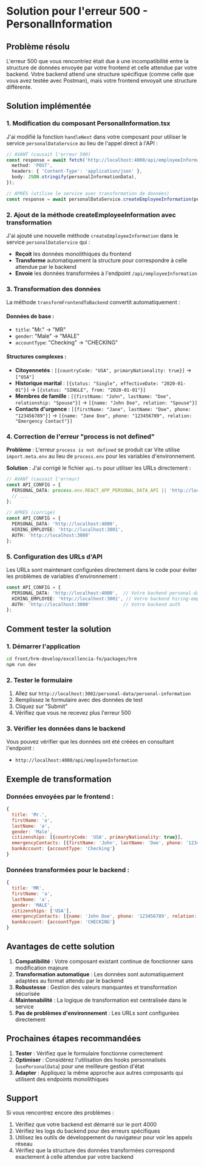 # Solution pour l'erreur 500 - PersonalInformation

## Problème résolu

L'erreur 500 que vous rencontriez était due à une incompatibilité entre la structure de données envoyée par votre frontend et celle attendue par votre backend. Votre backend attend une structure spécifique (comme celle que vous avez testée avec Postman), mais votre frontend envoyait une structure différente.

## Solution implémentée

### 1. Modification du composant PersonalInformation.tsx

J'ai modifié la fonction `handleNext` dans votre composant pour utiliser le service `personalDataService` au lieu de l'appel direct à l'API :

```typescript
// AVANT (causait l'erreur 500)
const response = await fetch('http://localhost:4000/api/employeeInformation', {
  method: 'POST',
  headers: { 'Content-Type': 'application/json' },
  body: JSON.stringify(personalInformationData),
});

// APRÈS (utilise le service avec transformation de données)
const response = await personalDataService.createEmployeeInformation(personalInformationData);
```

### 2. Ajout de la méthode createEmployeeInformation avec transformation

J'ai ajouté une nouvelle méthode `createEmployeeInformation` dans le service `personalDataService` qui :

- **Reçoit** les données monolithiques du frontend
- **Transforme** automatiquement la structure pour correspondre à celle attendue par le backend
- **Envoie** les données transformées à l'endpoint `/api/employeeInformation`

### 3. Transformation des données

La méthode `transformFrontendToBackend` convertit automatiquement :

#### Données de base :
- `title`: "Mr." → "MR"
- `gender`: "Male" → "MALE"
- `accountType`: "Checking" → "CHECKING"

#### Structures complexes :
- **Citoyennetés** : `[{countryCode: "USA", primaryNationality: true}]` → `["USA"]`
- **Historique marital** : `[{status: "Single", effectiveDate: "2020-01-01"}]` → `[{status: "SINGLE", from: "2020-01-01"}]`
- **Membres de famille** : `[{firstName: "John", lastName: "Doe", relationship: "Spouse"}]` → `[{name: "John Doe", relation: "Spouse"}]`
- **Contacts d'urgence** : `[{firstName: "Jane", lastName: "Doe", phone: "123456789"}]` → `[{name: "Jane Doe", phone: "123456789", relation: "Emergency Contact"}]`

### 4. Correction de l'erreur "process is not defined"

**Problème** : L'erreur `process is not defined` se produit car Vite utilise `import.meta.env` au lieu de `process.env` pour les variables d'environnement.

**Solution** : J'ai corrigé le fichier `api.ts` pour utiliser les URLs directement :

```typescript
// AVANT (causait l'erreur)
const API_CONFIG = {
  PERSONAL_DATA: process.env.REACT_APP_PERSONAL_DATA_API || 'http://localhost:3001',
  // ...
};

// APRÈS (corrigé)
const API_CONFIG = {
  PERSONAL_DATA: 'http://localhost:4000',
  HIRING_EMPLOYEE: 'http://localhost:3001',
  AUTH: 'http://localhost:3000'
};
```

### 5. Configuration des URLs d'API

Les URLs sont maintenant configurées directement dans le code pour éviter les problèmes de variables d'environnement :

```typescript
const API_CONFIG = {
  PERSONAL_DATA: 'http://localhost:4000',  // Votre backend personal-data
  HIRING_EMPLOYEE: 'http://localhost:3001', // Votre backend hiring-employee
  AUTH: 'http://localhost:3000'            // Votre backend auth
};
```

## Comment tester la solution

### 1. Démarrer l'application
```bash
cd front/hrm-develop/excellencia-fe/packages/hrm
npm run dev
```

### 2. Tester le formulaire
1. Allez sur `http://localhost:3002/personal-data/personal-information`
2. Remplissez le formulaire avec des données de test
3. Cliquez sur "Submit"
4. Vérifiez que vous ne recevez plus l'erreur 500

### 3. Vérifier les données dans le backend
Vous pouvez vérifier que les données ont été créées en consultant l'endpoint :
- `http://localhost:4000/api/employeeInformation`

## Exemple de transformation

### Données envoyées par le frontend :
```javascript
{
  title: 'Mr.',
  firstName: 'a',
  lastName: 'a',
  gender: 'Male',
  citizenships: [{countryCode: 'USA', primaryNationality: true}],
  emergencyContacts: [{firstName: 'John', lastName: 'Doe', phone: '123456789'}],
  bankAccount: {accountType: 'Checking'}
}
```

### Données transformées pour le backend :
```javascript
{
  title: 'MR',
  firstName: 'a',
  lastName: 'a',
  gender: 'MALE',
  citizenships: ['USA'],
  emergencyContacts: [{name: 'John Doe', phone: '123456789', relation: 'Emergency Contact'}],
  bankAccount: {accountType: 'CHECKING'}
}
```

## Avantages de cette solution

1. **Compatibilité** : Votre composant existant continue de fonctionner sans modification majeure
2. **Transformation automatique** : Les données sont automatiquement adaptées au format attendu par le backend
3. **Robustesse** : Gestion des valeurs manquantes et transformation sécurisée
4. **Maintenabilité** : La logique de transformation est centralisée dans le service
5. **Pas de problèmes d'environnement** : Les URLs sont configurées directement

## Prochaines étapes recommandées

1. **Tester** : Vérifiez que le formulaire fonctionne correctement
2. **Optimiser** : Considérez l'utilisation des hooks personnalisés (`usePersonalData`) pour une meilleure gestion d'état
3. **Adapter** : Appliquez la même approche aux autres composants qui utilisent des endpoints monolithiques

## Support

Si vous rencontrez encore des problèmes :
1. Vérifiez que votre backend est démarré sur le port 4000
2. Vérifiez les logs du backend pour des erreurs spécifiques
3. Utilisez les outils de développement du navigateur pour voir les appels réseau
4. Vérifiez que la structure des données transformées correspond exactement à celle attendue par votre backend
